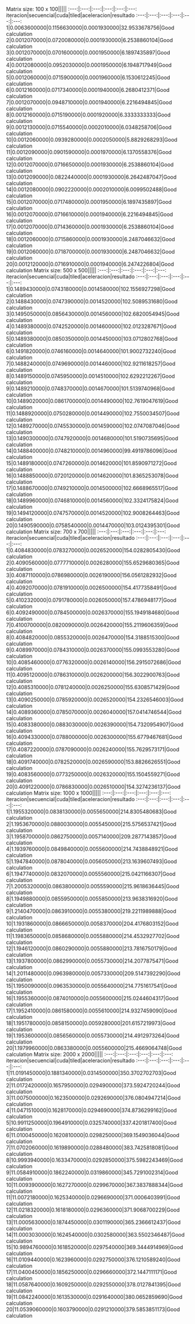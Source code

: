 Matrix size: 100 x 100|||||
:---:|:---:|:---:|:---:|:---:|:---:
iteracion|secuencial|cuda|tiled|aceleracion|resultado
:---:|:---:|:---:|:---:|:---:|:---:
1|0.0063600000|0.1156630000|0.0001930000|32.9533678756|Good calculation
2|0.0012070000|0.0720080000|0.0001930000|6.2538860104|Good calculation
3|0.0012070000|0.0701600000|0.0001950000|6.1897435897|Good calculation
4|0.0012080000|0.0952030000|0.0001950000|6.1948717949|Good calculation
5|0.0012060000|0.0715900000|0.0001960000|6.1530612245|Good calculation
6|0.0012160000|0.0717340000|0.0001940000|6.2680412371|Good calculation
7|0.0012070000|0.0948710000|0.0001940000|6.2216494845|Good calculation
8|0.0012160000|0.0715190000|0.0001920000|6.3333333333|Good calculation
9|0.0012130000|0.0715540000|0.0002010000|6.0348258706|Good calculation
10|0.0012060000|0.0939280000|0.0002050000|5.8829268293|Good calculation
11|0.0012090000|0.0901590000|0.0001970000|6.1370558376|Good calculation
12|0.0012070000|0.0716650000|0.0001930000|6.2538860104|Good calculation
13|0.0012090000|0.0822440000|0.0001930000|6.2642487047|Good calculation
14|0.0012080000|0.0902220000|0.0002010000|6.0099502488|Good calculation
15|0.0012070000|0.0717480000|0.0001950000|6.1897435897|Good calculation
16|0.0012070000|0.0716610000|0.0001940000|6.2216494845|Good calculation
17|0.0012070000|0.0714360000|0.0001930000|6.2538860104|Good calculation
18|0.0012060000|0.0715860000|0.0001930000|6.2487046632|Good calculation
19|0.0012060000|0.0718700000|0.0001930000|6.2487046632|Good calculation
20|0.0012120000|0.0716910000|0.0001940000|6.2474226804|Good calculation
Matrix size: 500 x 500|||||
:---:|:---:|:---:|:---:|:---:|:---:
iteracion|secuencial|cuda|tiled|aceleracion|resultado
:---:|:---:|:---:|:---:|:---:|:---:
1|0.1489430000|0.0743180000|0.0014580000|102.1556927298|Good calculation
2|0.1488430000|0.0747390000|0.0014520000|102.5089531680|Good calculation
3|0.1495050000|0.0856430000|0.0014560000|102.6820054945|Good calculation
4|0.1489380000|0.0742520000|0.0014600000|102.0123287671|Good calculation
5|0.1489380000|0.0850350000|0.0014450000|103.0712802768|Good calculation
6|0.1491820000|0.0746160000|0.0014640000|101.9002732240|Good calculation
7|0.1488240000|0.0749690000|0.0014460000|102.9211618257|Good calculation
8|0.1489150000|0.0745950000|0.0014510000|102.6292212267|Good calculation
9|0.1489210000|0.0748370000|0.0014670000|101.5139740968|Good calculation
10|0.1489020000|0.0861700000|0.0014490000|102.7619047619|Good calculation
11|0.1488920000|0.0750280000|0.0014490000|102.7550034507|Good calculation
12|0.1489270000|0.0745530000|0.0014590000|102.0747087046|Good calculation
13|0.1490300000|0.0747920000|0.0014680000|101.5190735695|Good calculation
14|0.1488400000|0.0748210000|0.0014960000|99.4919786096|Good calculation
15|0.1489180000|0.0747260000|0.0014620000|101.8590971272|Good calculation
16|0.1488850000|0.0720120000|0.0014620000|101.8365253078|Good calculation
17|0.1488670000|0.0749210000|0.0014500000|102.6668965517|Good calculation
18|0.1489960000|0.0746810000|0.0014560000|102.3324175824|Good calculation
19|0.1494120000|0.0747570000|0.0014520000|102.9008264463|Good calculation
20|0.1490590000|0.0758540000|0.0014470000|103.0124395301|Good calculation
Matrix size: 700 x 700|||||
:---:|:---:|:---:|:---:|:---:|:---:
iteracion|secuencial|cuda|tiled|aceleracion|resultado
:---:|:---:|:---:|:---:|:---:|:---:
1|0.4084830000|0.0783270000|0.0026520000|154.0282805430|Good calculation
2|0.4090560000|0.0777710000|0.0026280000|155.6529680365|Good calculation
3|0.4087110000|0.0786980000|0.0026190000|156.0561282932|Good calculation
4|0.4092070000|0.0781910000|0.0026500000|154.4177358491|Good calculation
5|0.4102320000|0.0791780000|0.0026050000|157.4786948177|Good calculation
6|0.4092490000|0.0784500000|0.0026370000|155.1949184680|Good calculation
7|0.4100700000|0.0820090000|0.0026420000|155.2119606359|Good calculation
8|0.4084820000|0.0855320000|0.0026470000|154.3188515300|Good calculation
9|0.4089970000|0.0784310000|0.0026370000|155.0993553280|Good calculation
10|0.4085460000|0.0776320000|0.0026140000|156.2915072686|Good calculation
11|0.4095120000|0.0786310000|0.0026200000|156.3022900763|Good calculation
12|0.4085310000|0.0781240000|0.0026250000|155.6308571429|Good calculation
13|0.4090250000|0.0785920000|0.0026520000|154.2326546003|Good calculation
14|0.4089360000|0.0785070000|0.0026040000|157.0414746544|Good calculation
15|0.4083380000|0.0883030000|0.0026390000|154.7320954907|Good calculation
16|0.4094330000|0.0788000000|0.0026300000|155.6779467681|Good calculation
17|0.4087220000|0.0787090000|0.0026240000|155.7629573171|Good calculation
18|0.4091740000|0.0782520000|0.0026590000|153.8826626551|Good calculation
19|0.4083560000|0.0773250000|0.0026320000|155.1504559271|Good calculation
20|0.4091220000|0.0786830000|0.0026510000|154.3274236137|Good calculation
Matrix size: 1000 x 1000|||||
:---:|:---:|:---:|:---:|:---:|:---:
iteracion|secuencial|cuda|tiled|aceleracion|resultado
:---:|:---:|:---:|:---:|:---:|:---:
1|1.1955320000|0.0838130000|0.0055650000|214.8305480683|Good calculation
2|1.1953670000|0.0880030000|0.0055450000|215.5756537421|Good calculation
3|1.1958700000|0.0862750000|0.0057140000|209.2877143857|Good calculation
4|1.1939760000|0.0849840000|0.0055600000|214.7438848921|Good calculation
5|1.1947840000|0.0878040000|0.0056050000|213.1639607493|Good calculation
6|1.1947740000|0.0832070000|0.0055560000|215.0421166307|Good calculation
7|1.2005320000|0.0863800000|0.0055590000|215.9618636445|Good calculation
8|1.1949880000|0.0855950000|0.0055850000|213.9638316920|Good calculation
9|1.2140470000|0.0863910000|0.0055380000|219.2211989888|Good calculation
10|1.1931860000|0.0866650000|0.0058370000|204.4176803152|Good calculation
11|1.1983650000|0.0858680000|0.0055880000|214.4532927702|Good calculation
12|1.1946120000|0.0860290000|0.0055880000|213.7816750179|Good calculation
13|1.1937800000|0.0862990000|0.0055730000|214.2077875471|Good calculation
14|1.2011480000|0.0963980000|0.0057330000|209.5147392290|Good calculation
15|1.1950090000|0.0963530000|0.0055640000|214.7751617541|Good calculation
16|1.1955360000|0.0874010000|0.0055600000|215.0244604317|Good calculation
17|1.1952410000|0.0861580000|0.0055610000|214.9327459090|Good calculation
18|1.1951780000|0.0858150000|0.0059280000|201.6157219973|Good calculation
19|1.1953600000|0.0856560000|0.0055730000|214.4912973264|Good calculation
20|1.1979960000|0.0863380000|0.0055600000|215.4669064748|Good calculation
Matrix size: 2000 x 2000|||||
:---:|:---:|:---:|:---:|:---:|:---:
iteracion|secuencial|cuda|tiled|aceleracion|resultado
:---:|:---:|:---:|:---:|:---:|:---:
1|11.0191450000|0.1881340000|0.0314500000|350.3702702703|Good calculation
2|11.0172420000|0.1657950000|0.0294900000|373.5924720244|Good calculation
3|11.0075000000|0.1623500000|0.0292690000|376.0804947214|Good calculation
4|11.0471510000|0.1628170000|0.0294690000|374.8736299162|Good calculation
5|10.9911250000|0.1964910000|0.0325740000|337.4201817400|Good calculation
6|11.0100450000|0.1620810000|0.0298250000|369.1549036044|Good calculation
7|11.0702060000|0.1619890000|0.0288480000|383.7425818081|Good calculation
8|10.9993940000|0.1633470000|0.0292850000|375.5982243469|Good calculation
9|11.0584910000|0.1862240000|0.0319860000|345.7291002314|Good calculation
10|11.0093900000|0.1627270000|0.0299670000|367.3837888344|Good calculation
11|11.0072180000|0.1625340000|0.0296690000|371.0006403991|Good calculation
12|11.0218320000|0.1618180000|0.0296360000|371.9068700229|Good calculation
13|11.0005630000|0.1874450000|0.0301190000|365.2366612437|Good calculation
14|11.0003030000|0.1624540000|0.0302580000|363.5502346487|Good calculation
15|10.9894760000|0.1618520000|0.0297540000|369.3444914969|Good calculation
16|11.0109440000|0.1623960000|0.0292750000|376.1210589240|Good calculation
17|11.0400450000|0.1856250000|0.0296660000|372.1447111171|Good calculation
18|11.0587640000|0.1609250000|0.0292550000|378.0127841395|Good calculation
19|11.0842240000|0.1613530000|0.0291640000|380.0652859690|Good calculation
20|11.0539060000|0.1603790000|0.0291210000|379.5853851173|Good calculation
